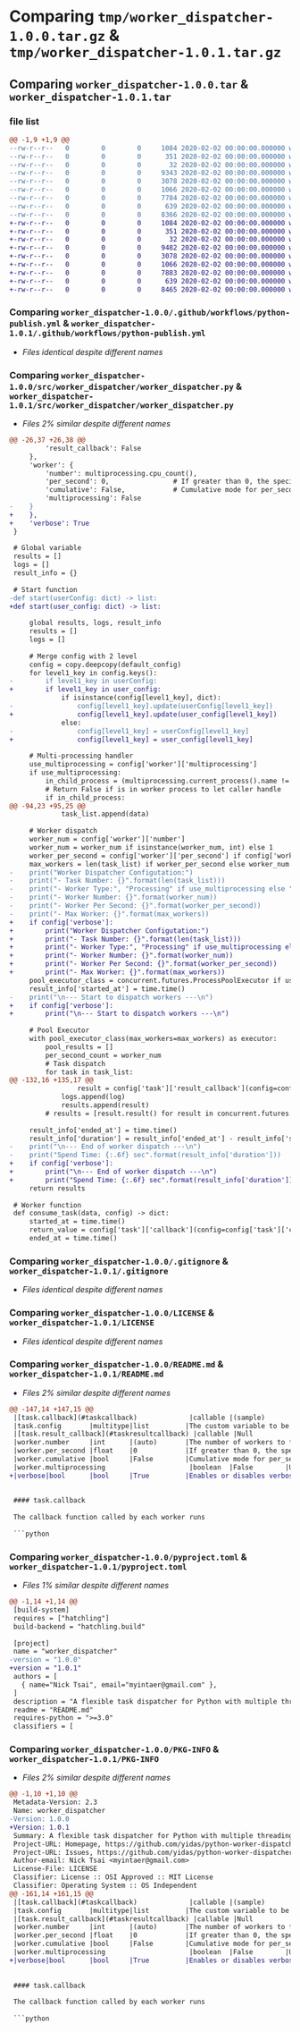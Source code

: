 # Comparing `tmp/worker_dispatcher-1.0.0.tar.gz` & `tmp/worker_dispatcher-1.0.1.tar.gz`

## Comparing `worker_dispatcher-1.0.0.tar` & `worker_dispatcher-1.0.1.tar`

### file list

```diff
@@ -1,9 +1,9 @@
--rw-r--r--   0        0        0     1084 2020-02-02 00:00:00.000000 worker_dispatcher-1.0.0/.github/workflows/python-publish.yml
--rw-r--r--   0        0        0      351 2020-02-02 00:00:00.000000 worker_dispatcher-1.0.0/img/introduction.planuml
--rw-r--r--   0        0        0       32 2020-02-02 00:00:00.000000 worker_dispatcher-1.0.0/src/worker_dispatcher/__init__.py
--rw-r--r--   0        0        0     9343 2020-02-02 00:00:00.000000 worker_dispatcher-1.0.0/src/worker_dispatcher/worker_dispatcher.py
--rw-r--r--   0        0        0     3078 2020-02-02 00:00:00.000000 worker_dispatcher-1.0.0/.gitignore
--rw-r--r--   0        0        0     1066 2020-02-02 00:00:00.000000 worker_dispatcher-1.0.0/LICENSE
--rw-r--r--   0        0        0     7784 2020-02-02 00:00:00.000000 worker_dispatcher-1.0.0/README.md
--rw-r--r--   0        0        0      639 2020-02-02 00:00:00.000000 worker_dispatcher-1.0.0/pyproject.toml
--rw-r--r--   0        0        0     8366 2020-02-02 00:00:00.000000 worker_dispatcher-1.0.0/PKG-INFO
+-rw-r--r--   0        0        0     1084 2020-02-02 00:00:00.000000 worker_dispatcher-1.0.1/.github/workflows/python-publish.yml
+-rw-r--r--   0        0        0      351 2020-02-02 00:00:00.000000 worker_dispatcher-1.0.1/img/introduction.planuml
+-rw-r--r--   0        0        0       32 2020-02-02 00:00:00.000000 worker_dispatcher-1.0.1/src/worker_dispatcher/__init__.py
+-rw-r--r--   0        0        0     9482 2020-02-02 00:00:00.000000 worker_dispatcher-1.0.1/src/worker_dispatcher/worker_dispatcher.py
+-rw-r--r--   0        0        0     3078 2020-02-02 00:00:00.000000 worker_dispatcher-1.0.1/.gitignore
+-rw-r--r--   0        0        0     1066 2020-02-02 00:00:00.000000 worker_dispatcher-1.0.1/LICENSE
+-rw-r--r--   0        0        0     7883 2020-02-02 00:00:00.000000 worker_dispatcher-1.0.1/README.md
+-rw-r--r--   0        0        0      639 2020-02-02 00:00:00.000000 worker_dispatcher-1.0.1/pyproject.toml
+-rw-r--r--   0        0        0     8465 2020-02-02 00:00:00.000000 worker_dispatcher-1.0.1/PKG-INFO
```

### Comparing `worker_dispatcher-1.0.0/.github/workflows/python-publish.yml` & `worker_dispatcher-1.0.1/.github/workflows/python-publish.yml`

 * *Files identical despite different names*

### Comparing `worker_dispatcher-1.0.0/src/worker_dispatcher/worker_dispatcher.py` & `worker_dispatcher-1.0.1/src/worker_dispatcher/worker_dispatcher.py`

 * *Files 2% similar despite different names*

```diff
@@ -26,37 +26,38 @@
         'result_callback': False
     },
     'worker': {
         'number': multiprocessing.cpu_count(),
         'per_second': 0,                # If greater than 0, the specified number of workers run at set intervals.
         'cumulative': False,            # Cumulative mode for per_second method.
         'multiprocessing': False
-    }
+    },
+    'verbose': True
 }
 
 # Global variable
 results = []
 logs = []
 result_info = {}
 
 # Start function
-def start(userConfig: dict) -> list:
+def start(user_config: dict) -> list:
 
     global results, logs, result_info
     results = []
     logs = []
 
     # Merge config with 2 level
     config = copy.deepcopy(default_config)
     for level1_key in config.keys():
-        if level1_key in userConfig:
+        if level1_key in user_config:
             if isinstance(config[level1_key], dict):
-                config[level1_key].update(userConfig[level1_key])
+                config[level1_key].update(user_config[level1_key])
             else:
-                config[level1_key] = userConfig[level1_key]
+                config[level1_key] = user_config[level1_key]
 
     # Multi-processing handler
     use_multiprocessing = config['worker']['multiprocessing']
     if use_multiprocessing:
         in_child_process = (multiprocessing.current_process().name != 'MainProcess')
         # Return False if is in worker process to let caller handle
         if in_child_process:
@@ -94,23 +95,25 @@
             task_list.append(data)
 
     # Worker dispatch
     worker_num = config['worker']['number']
     worker_num = worker_num if isinstance(worker_num, int) else 1
     worker_per_second = config['worker']['per_second'] if config['worker']['per_second'] else 0
     max_workers = len(task_list) if worker_per_second else worker_num
-    print("Worker Dispatcher Configutation:")
-    print("- Task Number: {}".format(len(task_list)))
-    print("- Worker Type:", "Processing" if use_multiprocessing else "Threading")
-    print("- Worker Number: {}".format(worker_num))
-    print("- Worker Per Second: {}".format(worker_per_second))
-    print("- Max Worker: {}".format(max_workers))
+    if config['verbose']:
+        print("Worker Dispatcher Configutation:")
+        print("- Task Number: {}".format(len(task_list)))
+        print("- Worker Type:", "Processing" if use_multiprocessing else "Threading")
+        print("- Worker Number: {}".format(worker_num))
+        print("- Worker Per Second: {}".format(worker_per_second))
+        print("- Max Worker: {}".format(max_workers))
     pool_executor_class = concurrent.futures.ProcessPoolExecutor if use_multiprocessing else concurrent.futures.ThreadPoolExecutor
     result_info['started_at'] = time.time()
-    print("\n--- Start to dispatch workers ---\n")
+    if config['verbose']:
+        print("\n--- Start to dispatch workers ---\n")
 
     # Pool Executor
     with pool_executor_class(max_workers=max_workers) as executor:
         pool_results = []
         per_second_count = worker_num
         # Task dispatch
         for task in task_list:
@@ -132,16 +135,17 @@
                 result = config['task']['result_callback'](config=config['task']['config'], id=log['task_id'], result=log['result'], log=log)
             logs.append(log)
             results.append(result)
         # results = [result.result() for result in concurrent.futures.as_completed(pool_results)]
 
     result_info['ended_at'] = time.time()
     result_info['duration'] = result_info['ended_at'] - result_info['started_at']
-    print("\n--- End of worker dispatch ---\n")
-    print("Spend Time: {:.6f} sec".format(result_info['duration']))
+    if config['verbose']:
+        print("\n--- End of worker dispatch ---\n")
+        print("Spend Time: {:.6f} sec".format(result_info['duration']))
     return results
 
 # Worker function
 def consume_task(data, config) -> dict:
     started_at = time.time()
     return_value = config['task']['callback'](config=config['task']['config'], id=data['id'], task=data['task'])
     ended_at = time.time()
```

### Comparing `worker_dispatcher-1.0.0/.gitignore` & `worker_dispatcher-1.0.1/.gitignore`

 * *Files identical despite different names*

### Comparing `worker_dispatcher-1.0.0/LICENSE` & `worker_dispatcher-1.0.1/LICENSE`

 * *Files identical despite different names*

### Comparing `worker_dispatcher-1.0.0/README.md` & `worker_dispatcher-1.0.1/README.md`

 * *Files 2% similar despite different names*

```diff
@@ -147,14 +147,15 @@
 |[task.callback](#taskcallback)             |callable |(sample)          |The callback function called by each worker runs|
 |task.config       |multitype|list         |The custom variable to be passed to the callback function|
 |[task.result_callback](#taskresultcallback) |callable |Null          |The callback function called when each task processes the result|
 |worker.number     |int      |(auto)       |The number of workers to fork. <br>(The default value is the number of local CPU cores)|
 |worker.per_second |float    |0            |If greater than 0, the specified number of workers run forcefully at set intervals.|
 |worker.cumulative |bool     |False        |Cumulative mode for per_second method.|
 |worker.multiprocessing                     |boolean  |False        |Use multi-processing instead of the default multi-threading |
+|verbose|bool      |bool     |True         |Enables or disables verbose mode for detailed output.|
 
 
 #### task.callback
 
 The callback function called by each worker runs
 
 ```python
```

### Comparing `worker_dispatcher-1.0.0/pyproject.toml` & `worker_dispatcher-1.0.1/pyproject.toml`

 * *Files 1% similar despite different names*

```diff
@@ -1,14 +1,14 @@
 [build-system]
 requires = ["hatchling"]
 build-backend = "hatchling.build"
 
 [project]
 name = "worker_dispatcher"
-version = "1.0.0"
+version = "1.0.1"
 authors = [
   { name="Nick Tsai", email="myintaer@gmail.com" },
 ]
 description = "A flexible task dispatcher for Python with multiple threading or processing control"
 readme = "README.md"
 requires-python = ">=3.0"
 classifiers = [
```

### Comparing `worker_dispatcher-1.0.0/PKG-INFO` & `worker_dispatcher-1.0.1/PKG-INFO`

 * *Files 2% similar despite different names*

```diff
@@ -1,10 +1,10 @@
 Metadata-Version: 2.3
 Name: worker_dispatcher
-Version: 1.0.0
+Version: 1.0.1
 Summary: A flexible task dispatcher for Python with multiple threading or processing control
 Project-URL: Homepage, https://github.com/yidas/python-worker-dispatcher
 Project-URL: Issues, https://github.com/yidas/python-worker-dispatcher/issues
 Author-email: Nick Tsai <myintaer@gmail.com>
 License-File: LICENSE
 Classifier: License :: OSI Approved :: MIT License
 Classifier: Operating System :: OS Independent
@@ -161,14 +161,15 @@
 |[task.callback](#taskcallback)             |callable |(sample)          |The callback function called by each worker runs|
 |task.config       |multitype|list         |The custom variable to be passed to the callback function|
 |[task.result_callback](#taskresultcallback) |callable |Null          |The callback function called when each task processes the result|
 |worker.number     |int      |(auto)       |The number of workers to fork. <br>(The default value is the number of local CPU cores)|
 |worker.per_second |float    |0            |If greater than 0, the specified number of workers run forcefully at set intervals.|
 |worker.cumulative |bool     |False        |Cumulative mode for per_second method.|
 |worker.multiprocessing                     |boolean  |False        |Use multi-processing instead of the default multi-threading |
+|verbose|bool      |bool     |True         |Enables or disables verbose mode for detailed output.|
 
 
 #### task.callback
 
 The callback function called by each worker runs
 
 ```python
```

